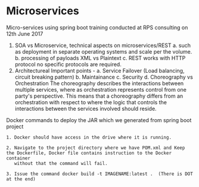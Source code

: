 # Microservices
Micro-services using spring boot training conducted at RPS consulting on 12th June 2017

1. SOA vs Microservice, technical aspects on microservices/REST
    a. such as deployment in separate operating systems and scale per the volume.
    b. processing of payloads XML vs Plaintext
    c. REST works with HTTP protocol no specific protocols are required.
2. Architectureal Important points - 
    a. Service Failover (Load balancing, circuit breaking pattern)
    b. Maintainance
    c. Security
    d. Choreography vs Orchestration
    	The choreography describes the interactions between multiple services, where as orchestration represents control from one party's perspective.
	This means that a choreography differs from an orchestration with respect to where the logic that controls the interactions between the services
	involved should reside.

Docker commands to deploy the JAR which we generated from spring boot project 

	1. Docker should have access in the drive where it is running.

	2. Navigate to the project directory where we have POM.xml and Keep the Dockerfile, Docker file contains instruction to the Docker container
	   without that the command will fail.

	3. Issue the command docker build -t IMAGENAME:latest .  (There is DOT at the end)

